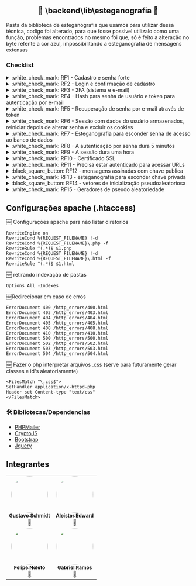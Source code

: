 
##
<h2 align="center">🚧 \backend\lib\esteganografia 🚧</h2>
Pasta da biblioteca de esteganografia que usamos para utilizar dessa técnica, codigo foi alterado, para que fosse possivel utilizalo como uma função, problemas encontrados no mesmo foi que, só é feito a alteração no byte refente a cor azul, impossibilitando a esteganografia de mensagens extensas

### Checklist
<details>
<summary>:white_check_mark: RF1 - Cadastro e senha forte</summary>
  <ul>
     <li>Utilizamos um espaço de chave de 362.033.331.456.891.249 combinações</li>
     <li>Para a verificação da senha foi utilizado expressões regulares</li>
  </ul>
</details>

<details>
<summary>:white_check_mark: RF2 - Login e confirmação de cadastro</summary>
  <ul>
     <li>Login-front utiliza hash-sha256, para proteger o transporte</li>
     <li>Login-backend utiliza hash-sha256 como redundancia e salt, para fortalecer a senha do usuario</li>
  </ul>
</details>

<details>
<summary>:white_check_mark: RF3 - 2FA (sistema e e-mail)</summary>
  <ul>
    <li>O sistema reseta o token de o token inserido for o incorreto, e pede novamente a senha</li>
  </ul>
</details>

<details>
<summary>:white_check_mark: RF4 - Hash para senha de usuário e token para autenticação por e-mail</summary>
  <ul>
     <li>Sistema - autenticação por senha</li>
     <li>E-mail - segundo fator usando um token aleatorio de espaço de chave 34.296.447.249</li>
  </ul>
</details>

<details>
<summary>:white_check_mark: RF5 - Recuperação de senha por e-mail através de token</summary>
  <ul>
    <li>Token gerado apartir de substrings dos dados do usuario na tabela do user</li>
  </ul>
</details>

<details>
<summary>:white_check_mark: RF6 - Sessão com dados do usuário armazenados, reiniciar depois de alterar senha e excluir os cookies</summary>
  <ul>
      <li>É feita a cada requisição no backend</li>
      <li>Sessão é zerada após uma hora independende da atividade do usuario</li>
  </ul>
</details>

<details>
<summary>:white_check_mark: RF7 - Esteganografia para esconder senha de acesso ao banco de dados</summary>
  <ul>
     <li>Feita em imagem utilizando o phpGD, alterando o bit menos significativo relativo ao RGB (trabalhamos só com o blue)</li>
  </ul>
</details>

<details>
<summary>:white_check_mark: RF8 - A autenticação por senha dura 5 minutos</summary>
  <ul>
    <li>Feita somente com requisições ao end-poin /Logged/*</li>
  </ul>
</details>

<details>
<summary>:white_check_mark: RF9 - A sessão dura uma hora</summary>
  <ul>
    <li>Independente da atividade do usuario ele precisa de reautenticação apos uma hora de uso do sistema</li>
  </ul>
</details>

<details>
<summary>:white_check_mark: RF10 - Certificado SSL</summary>
  <ul>
     <li>São os passos que seguimos para instalar o certificado</li>
     <li>O certificado foi instalado no computador dos integrantes, e não está no reposítório, para setup seguir o passo a passo encontrado no guia.</li>
  </ul>
</details>

<details>
<summary>:white_check_mark: RF11 - Precisa estar autenticado para acessar URLs</summary>
    <ul>
        <li>todas urls do end-point /Logged</li>
    </ul>
</details>

<details>
<summary>:black_square_button: RF12 - mensagens assinadas com chave publica</summary>
    <ul>
        <li>...</li>
    </ul>
</details>
<details>
<summary>:white_check_mark: RF13 - esteganografia para esconder chave privada</summary>
    <ul>
        <li>...</li>
    </ul>
</details>
<details>
<summary>:black_square_button: RF14 - vetores de inicialização pseudoaleatoriosa</summary>
    <ul>
        <li>...</li>
    </ul>
</details>
<details>
<summary>:white_check_mark: RF15 - Geradores de pseudo aleatoriedade</summary>
  <ul>
     <li>Utilizados na autenticação 2FA para gerar o token enviado ao e-mail</li>
  </ul>
</details>

## Configurações apache (.htaccess)
:new: Configurações apache para não listar diretorios
```
RewriteEngine on
RewriteCond %{REQUEST_FILENAME} !-d
RewriteCond %{REQUEST_FILENAME}\.php -f
RewriteRule ^(.*)$ $1.php
RewriteCond %{REQUEST_FILENAME} !-d
RewriteCond %{REQUEST_FILENAME}\.html -f
RewriteRule ^(.*)$ $1.html
```
:new: retirando indexação de pastas
```
Options All -Indexes
```
:new:Redirecionar em caso de erros 
```
ErrorDocument 400 /http_errors/400.html
ErrorDocument 403 /http_errors/403.html
ErrorDocument 404 /http_errors/404.html
ErrorDocument 405 /http_errors/405.html
ErrorDocument 408 /http_errors/408.html
ErrorDocument 410 /http_errors/410.html
ErrorDocument 500 /http_errors/500.html
ErrorDocument 502 /http_errors/502.html
ErrorDocument 503 /http_errors/503.html
ErrorDocument 504 /http_errors/504.html
```
:new: Fazer o php interpretar arquivos .css (serve para futuramente gerar classes e id's aleatoriamente)
```
<FilesMatch "\.css$">
SetHandler application/x-httpd-php
Header set Content-type "text/css"
</FilesMatch>
```

### 🛠 Bibliotecas/Dependencias
- [PHPMailer](https://github.com/PHPMailer/PHPMailer)
- [CryptoJS](https://cryptojs.gitbook.io/docs/)
- [Bootstrap](https://github.com/twbs/bootstrap)
- [Jquery](https://github.com/jquery/jquery)

## Integrantes

<table allign="center">
<tr>
<td align="center"><a href="https://github.com/GustaSchmidt"><img style="border-radius: 50%;" src="https://avatars.githubusercontent.com/u/53221408?v=4" width="100px;" alt=""/><br /><sub><b>Gustavo Schmidt</b></sub></a><br /><a href="https://github.com/GustaSchmidt" title="Rocketseat">🚀</a></td>
<td align="center"><a href="https://github.com/CriminalShrimp"><img style="border-radius: 50%;" src="https://avatars.githubusercontent.com/u/72232789?v=4" width="100px;" alt=""/><br /><sub><b>Aleister Edward</b></sub></a><br /><a href="https://github.com/CriminalShrimp" title="Rocketseat">🚀</a></td>
</tr>
<tr>
<td align="center"><a href="https://github.com/Spl3F"><img style="border-radius: 50%;" src="https://avatars.githubusercontent.com/u/66442461?v=4" width="100px;" alt=""/><br /><sub><b>Felipe Noleto</b></sub></a><br /><a href="https://github.com/Spl3F" title="Rocketseat">🚀</a></td>
<td align="center"><a href="https://github.com/Maideh"><img style="border-radius: 50%;" src="https://avatars.githubusercontent.com/u/51738019?v=4" width="100px;" alt=""/><br /><sub><b>Gabriel Ramos</b></sub></a><br /><a href="https://github.com/Maideh" title="Rocketseat">🚀</a></td>
</tr>
</table>
